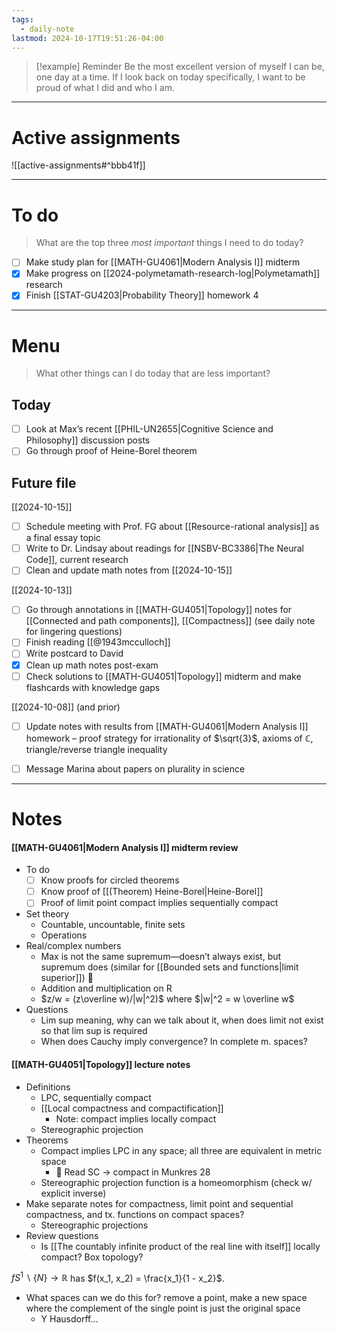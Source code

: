 ```yaml
---
tags:
  - daily-note
lastmod: 2024-10-17T19:51:26-04:00
---
```

>[!example] Reminder
>Be the most excellent version of myself I can be, one day at a time. If I look back on today specifically, I want to be proud of what I did and who I am.

---
# Active assignments

![[active-assignments#^bbb41f]]

---
# To do

> What are the top three *most important* things I need to do today?

- [ ] Make study plan for [[MATH-GU4061|Modern Analysis I]] midterm
- [x] Make progress on [[2024-polymetamath-research-log|Polymetamath]] research
- [x] Finish [[STAT-GU4203|Probability Theory]] homework 4

----
# Menu

> What other things can I do today that are less important?
## Today

- [ ] Look at Max’s recent [[PHIL-UN2655|Cognitive Science and Philosophy]] discussion posts
- [ ] Go through proof of Heine-Borel theorem

## Future file


[[2024-10-15]]

- [ ] Schedule meeting with Prof. FG about [[Resource-rational analysis]] as a final essay topic
- [ ] Write to Dr. Lindsay about readings for [[NSBV-BC3386|The Neural Code]], current research 
- [ ] Clean and update math notes from [[2024-10-15]]

[[2024-10-13]]

- [ ] Go through annotations in [[MATH-GU4051|Topology]] notes for [[Connected and path components]], [[Compactness]] (see daily note for lingering questions)
- [ ] Finish reading [[@1943mcculloch]]
- [ ] Write postcard to David
- [x] Clean up math notes post-exam
- [ ] Check solutions to [[MATH-GU4051|Topology]] midterm and make flashcards with knowledge gaps

[[2024-10-08]] (and prior)

- [ ] Update notes with results from [[MATH-GU4061|Modern Analysis I]] homework – proof strategy for irrationality of $\sqrt{3}$, axioms of $\mathbb C$, triangle/reverse triangle inequality
- [ ] Message Marina about papers on plurality in science


---

# Notes

#### [[MATH-GU4061|Modern Analysis I]] midterm review

- To do
	- [ ] Know proofs for circled theorems
	- [ ] Know proof of [[(Theorem) Heine-Borel|Heine-Borel]]
	- [ ] Proof of limit point compact implies sequentially compact
- Set theory
	- Countable, uncountable, finite sets
	- Operations
- Real/complex numbers
	- Max is not the same supremum—doesn’t always exist, but supremum does (similar for [[Bounded sets and functions|limit superior]]) 🔺
	- Addition and multiplication on R
	- $z/w = (z\overline w)/|w|^2)$ where $|w|^2 = w \overline w$
- Questions
	- Lim sup meaning, why can we talk about it, when does limit not exist so that lim sup is required
	- When does Cauchy imply convergence? In complete m. spaces?

#### [[MATH-GU4051|Topology]] lecture notes

- Definitions
	- LPC, sequentially compact
	- [[Local compactness and compactification]]
		- Note: compact implies locally compact
	- Stereographic projection
- Theorems
	- Compact implies LPC in any space; all three are equivalent in metric space
		- 🔺 Read SC → compact in Munkres 28
	- Stereographic projection function is a homeomorphism (check w/ explicit inverse) 
- Make separate notes for compactness, limit point and sequential compactness, and tx. functions on compact spaces?
	- Stereographic projections
- Review questions
	- Is [[The countably infinite product of the real line with itself]] locally compact? Box topology?

$fS^1\backslash \{ N\} \to \mathbb R$ has $f(x_1, x_2) = \frac{x_1}{1 - x_2}$.

- What spaces can we do this for? remove a point, make a new space where the complement of the single point is just the original space
	- Y Hausdorff…